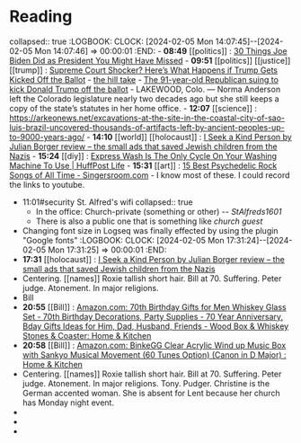 # Reading
collapsed:: true
:LOGBOOK:
CLOCK: [2024-02-05 Mon 14:07:45]--[2024-02-05 Mon 14:07:46] =>  00:00:01
:END:
	- **08:49** [[politics]] : [30 Things Joe Biden Did as President You Might Have Missed](https://www.politico.com/news/magazine/2024/02/02/joe-biden-30-policy-things-you-might-have-missed-00139046)
	- **09:51** [[politics]] [[justice]] [[trump]] : [Supreme Court Shocker? Here’s What Happens if Trump Gets Kicked Off the Ballot](https://www.politico.com/news/magazine/2024/02/05/predicting-the-fallout-if-the-supreme-court-throws-trump-off-the-ballot-00139381)
		- [the hill take](https://thehill.com/opinion/judiciary/4441073-the-supreme-courts-trump-ruling-could-be-the-beginning-of-the-end-for-our-democracy/)
		- [The 91-year-old Republican suing to kick Donald Trump off the ballot](https://www.washingtonpost.com/politics/2024/02/05/trump-supreme-court-ballot-norma-anderson/)
			- LAKEWOOD, Colo. — Norma Anderson left the Colorado legislature nearly two decades ago but she still keeps a copy of the state’s statutes in her home office.
	- **12:07** [[science]] :  https://arkeonews.net/excavations-at-the-site-in-the-coastal-city-of-sao-luis-brazil-uncovered-thousands-of-artifacts-left-by-ancient-peoples-up-to-9000-years-ago/
	- **14:10** [[world]] [[holocaust]] : [I Seek a Kind Person by Julian Borger review – the small ads that saved Jewish children from the Nazis](https://www.theguardian.com/books/2024/feb/05/i-seek-a-kind-person-by-julian-borger-review-the-small-ads-that-saved-jewish-children-from-the-nazis)
	- **15:24** [[diy]] :  [Express Wash Is The Only Cycle On Your Washing Machine To Use | HuffPost Life](https://www.huffpost.com/entry/washing-machine-best-cycle_l_65afdb83e4b09e7f5b9d51aa)
	- **15:31** [[art]] :  [15 Best Psychedelic Rock Songs of All Time - Singersroom.com](https://singersroom.com/w36/best-psychedelic-rock-songs-of-all-time/)
		- I know most of these. I could record the links to youtube.
- 11:01#security St. Alfred's wifi
  collapsed:: true
	- In the office: Church-private (something or other) -- *StAlfreds1601*
	- There is also a public one that is something like *church guest*
- Changing font size in Logseq was finally effected by using the plugin "Google fonts"
  :LOGBOOK:
  CLOCK: [2024-02-05 Mon 17:31:24]--[2024-02-05 Mon 17:31:25] =>  00:00:01
  :END:
- **17:31** [[holocaust]] : [I Seek a Kind Person by Julian Borger review – the small ads that saved Jewish children from the Nazis](https://www.theguardian.com/books/2024/feb/05/i-seek-a-kind-person-by-julian-borger-review-the-small-ads-that-saved-jewish-children-from-the-nazis)
- Centering. [[names]] Roxie tallish short hair. Bill at 70. Suffering. Peter judge. Atonement. In major religions.
- Bill
- **20:55** [[Bill]] :  [Amazon.com: 70th Birthday Gifts for Men Whiskey Glass Set - 70th Birthday Decorations, Party Supplies - 70 Year Anniversary, Bday Gifts Ideas for Him, Dad, Husband, Friends - Wood Box & Whiskey Stones & Coaster: Home & Kitchen](https://www.amazon.com/70th-Birthday-Gifts-Whiskey-Glass/dp/B0BJD9RXZ1/ref=sxin_14_pa_sp_search_thematic_sspa?content-id=amzn1.sym.432a6361-82bd-4986-a20f-2d4d577f5af5%3Aamzn1.sym.432a6361-82bd-4986-a20f-2d4d577f5af5&crid=3LPLSAK3UWRQF&cv_ct_cx=70th%2Bbirthday&keywords=70th%2Bbirthday&pd_rd_i=B0BJD9RXZ1&pd_rd_r=f9f9bcb4-832b-495e-b273-d7ab4ddfa5b5&pd_rd_w=eJHyY&pd_rd_wg=ScdSw&pf_rd_p=432a6361-82bd-4986-a20f-2d4d577f5af5&pf_rd_r=1GCW57JRJD61HN2V4SF0&qid=1707184383&sbo=RZvfv%2F%2FHxDF%2BO5021pAnSA%3D%3D&sprefix=70%2Bbirthday%2Caps%2C170&sr=1-1-3f7eb011-4703-48ad-8058-43dbff1e6b87-spons&sp_csd=d2lkZ2V0TmFtZT1zcF9zZWFyY2hfdGhlbWF0aWM&th=1)
- **20:58** [[Bill]] :  [Amazon.com: BinkeGG Clear Acrylic Wind up Music Box with Sankyo Musical Movement (60 Tunes Option) (Canon in D Major) : Home & Kitchen](https://www.amazon.com/BinkeGG-Acrylic-Sankyo-Musical-Movement/dp/B0B34C8LJX/ref=sr_1_18?crid=2YQDNE3SFUX1N&keywords=Canon%2Bd%2Bmajor&qid=1707184663&sprefix=canon%2Bd%2Bmajor%2Caps%2C165&sr=8-18&th=1)
- Centering. [[names]] Roxie tallish short hair. Bill at 70. Suffering. Peter judge. Atonement. In major religions. Tony. Pudger. Christine is the German accented woman. She is absent for Lent because her church has Monday night event.
-
-
-